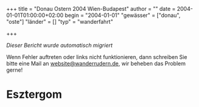 +++
title = "Donau Ostern 2004 Wien-Budapest"
author = ""
date = 2004-01-01T01:00:00+02:00
begin = "2004-01-01"
"gewässer" = ["donau", "oste"]
"länder" = []
"typ" = "wanderfahrt"

+++


*Dieser Bericht wurde automatisch migriert*

Wenn Fehler auftreten oder links nicht funktionieren, dann schreiben Sie bitte eine Mail an website@wanderrudern.de, wir beheben das Problem gerne!



# Esztergom


